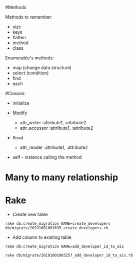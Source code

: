 #Methods

Methods to remember:
- size
- keys
- flatten
- method
- class

Enumerable's methods:
- map (change data structure)
- select (condition)
- find
- each

#Classes:

- initialize

- Modify
  - attr_writer :attribute1, :attribute2
  - attr_accessor :attribute1, :attribute2

- Read
  - attr_reader :attribute1, :attribute2

- self - instance calling the method


# Many to many relationship

# Rake

- Create new table

```
rake db:create_migration NAME=create_developers
db/migrate/20191001001635_create_developers.rb
```

- Add column to existing table

```
rake db:create_migration NAME=add_developer_id_to_ais

rake db/migrate/20191001003257_add_developer_id_to_ais.rb
```